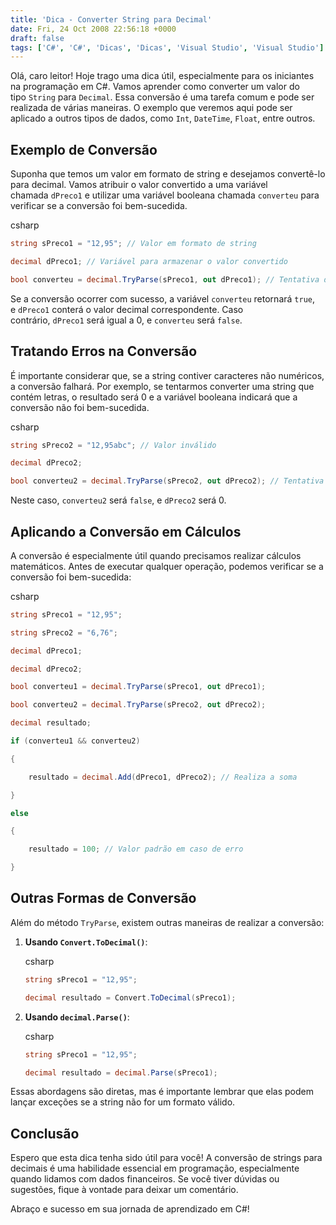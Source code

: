 ```yaml
---
title: 'Dica - Converter String para Decimal'
date: Fri, 24 Oct 2008 22:56:18 +0000
draft: false
tags: ['C#', 'C#', 'Dicas', 'Dicas', 'Visual Studio', 'Visual Studio']
---
```


Olá, caro leitor! Hoje trago uma dica útil, especialmente para os iniciantes na programação em C#. Vamos aprender como converter um valor do tipo `String` para `Decimal`. Essa conversão é uma tarefa comum e pode ser realizada de várias maneiras. O exemplo que veremos aqui pode ser aplicado a outros tipos de dados, como `Int`, `DateTime`, `Float`, entre outros.

## Exemplo de Conversão

Suponha que temos um valor em formato de string e desejamos convertê-lo para decimal. Vamos atribuir o valor convertido a uma variável chamada `dPreco1` e utilizar uma variável booleana chamada `converteu` para verificar se a conversão foi bem-sucedida.

csharp

```csharp
string sPreco1 = "12,95"; // Valor em formato de string

decimal dPreco1; // Variável para armazenar o valor convertido

bool converteu = decimal.TryParse(sPreco1, out dPreco1); // Tentativa de conversão
```

Se a conversão ocorrer com sucesso, a variável `converteu` retornará `true`, e `dPreco1` conterá o valor decimal correspondente. Caso contrário, `dPreco1` será igual a 0, e `converteu` será `false`.

## Tratando Erros na Conversão

É importante considerar que, se a string contiver caracteres não numéricos, a conversão falhará. Por exemplo, se tentarmos converter uma string que contém letras, o resultado será 0 e a variável booleana indicará que a conversão não foi bem-sucedida.

csharp

```csharp
string sPreco2 = "12,95abc"; // Valor inválido

decimal dPreco2;

bool converteu2 = decimal.TryParse(sPreco2, out dPreco2); // Tentativa de conversão
```

Neste caso, `converteu2` será `false`, e `dPreco2` será 0.

## Aplicando a Conversão em Cálculos

A conversão é especialmente útil quando precisamos realizar cálculos matemáticos. Antes de executar qualquer operação, podemos verificar se a conversão foi bem-sucedida:

csharp

```csharp
string sPreco1 = "12,95";

string sPreco2 = "6,76";

decimal dPreco1;

decimal dPreco2;

bool converteu1 = decimal.TryParse(sPreco1, out dPreco1);

bool converteu2 = decimal.TryParse(sPreco2, out dPreco2);

decimal resultado;

if (converteu1 && converteu2)

{

    resultado = decimal.Add(dPreco1, dPreco2); // Realiza a soma

}

else

{

    resultado = 100; // Valor padrão em caso de erro

}
```

## Outras Formas de Conversão

Além do método `TryParse`, existem outras maneiras de realizar a conversão:

1. **Usando `Convert.ToDecimal()`**:
   
   csharp
   
   ```csharp
   string sPreco1 = "12,95";
   
   decimal resultado = Convert.ToDecimal(sPreco1);
   ```

2. **Usando `decimal.Parse()`**:
   
   csharp
   
   ```csharp
   string sPreco1 = "12,95";
   
   decimal resultado = decimal.Parse(sPreco1);
   ```

Essas abordagens são diretas, mas é importante lembrar que elas podem lançar exceções se a string não for um formato válido.

## Conclusão

Espero que esta dica tenha sido útil para você! A conversão de strings para decimais é uma habilidade essencial em programação, especialmente quando lidamos com dados financeiros. Se você tiver dúvidas ou sugestões, fique à vontade para deixar um comentário.

Abraço e sucesso em sua jornada de aprendizado em C#!
